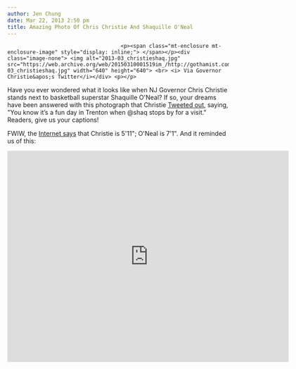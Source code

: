 ```yaml
---
author: Jen Chung
date: Mar 22, 2013 2:50 pm
title: Amazing Photo Of Chris Christie And Shaquille O'Neal
---
```


	
										<p><span class="mt-enclosure mt-enclosure-image" style="display: inline;"> </span></p><div class="image-none"> <img alt="2013-03_christieshaq.jpg" src="https://web.archive.org/web/20150310001519im_/http://gothamist.com/attachments/jen/2013-03_christieshaq.jpg" width="640" height="640"> <br> <i> Via Governor Christie&apos;s Twitter</i></div> <p></p>

<p>Have you ever wondered what it looks like when NJ Governor Chris Christie stands next to basketball superstar Shaquille O&apos;Neal? If so, your dreams have been answered with this photograph that Christie <a href="https://web.archive.org/web/20150310001519/https://twitter.com/GovChristie/status/315165951458934785/">Tweeted out</a>, saying, &quot;You know it&#x2019;s a fun day in Trenton when @shaq stops by for a visit.&quot; Readers, give us your captions! </p>

<p>FWIW, the <a href="https://web.archive.org/web/20150310001519/http://www.google.com/search?client=safari&amp;rls=en&amp;q=chris+christie+height&amp;ie=UTF-8&amp;oe=UTF-8">Internet says</a> that Christie is 5&apos;11&quot;; O&apos;Neal is 7&apos;1&quot;. And it reminded us of this:</p>

<p><iframe width="640" height="480" src="https://web.archive.org/web/20150310001519if_/http://www.youtube.com/embed/qq0OQBdIhsc" frameborder="0" allowfullscreen></iframe></p>					
										
									
				
